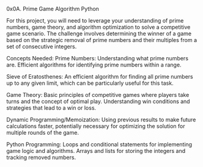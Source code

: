 0x0A. Prime Game
Algorithm  Python


For this project, you will need to leverage your understanding of prime numbers, game theory, and algorithm optimization to solve a competitive game scenario. The challenge involves determining the winner of a game based on the strategic removal of prime numbers and their multiples from a set of consecutive integers.

Concepts Needed:
Prime Numbers:
Understanding what prime numbers are.
Efficient algorithms for identifying prime numbers within a range.

Sieve of Eratosthenes:
An efficient algorithm for finding all prime numbers up to any given limit, which can be particularly useful for this task.

Game Theory:
Basic principles of competitive games where players take turns and the concept of optimal play.
Understanding win conditions and strategies that lead to a win or loss.

Dynamic Programming/Memoization:
Using previous results to make future calculations faster, potentially necessary for optimizing the solution for multiple rounds of the game.

Python Programming:
Loops and conditional statements for implementing game logic and algorithms.
Arrays and lists for storing the integers and tracking removed numbers.